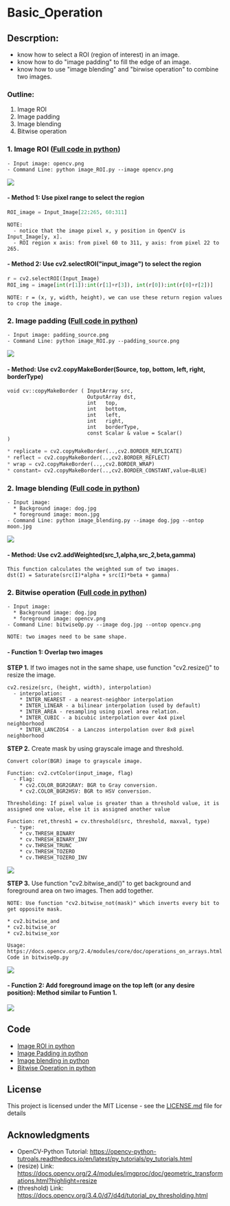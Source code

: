 # Basic_Operation

## Descrption:
- know how to select a ROI (region of interest) in an image.
- know how to do "image padding" to fill the edge of an image.
- know how to use "image blending" and "birwise operation" to combine two images.

### Outline:
1. Image ROI
2. Image padding
3. Image blending
4. Bitwise operation

### 1. Image ROI ([Full code in python](https://github.com/Hank-Tsou/Computer-Vision-OpenCV-Python/blob/master/tutorials/Core_Operation/image_ROI.py))
```
- Input image: opencv.png
- Command Line: python image_ROI.py --image opencv.png
```
![](README_IMG/ROI_result.png)

#### - Method 1: Use pixel range to select the region
```python
ROI_image = Input_Image[22:265, 60:311]
```
```
NOTE: 
  - notice that the image pixel x, y position in OpenCV is Input_Image[y, x].
  - ROI region x axis: from pixel 60 to 311, y axis: from pixel 22 to 265.
```
#### - Method 2: Use cv2.selectROI("input_image") to select the region
```python
r = cv2.selectROI(Input_Image)
ROI_img = image[int(r[1]):int(r[1]+r[3]), int(r[0]):int(r[0]+r[2])]
```
```
NOTE: r = (x, y, width, height), we can use these return region values to crop the image.
```

### 2. Image padding ([Full code in python](https://github.com/Hank-Tsou/Computer-Vision-OpenCV-Python/blob/master/tutorials/Core_Operation/image_padding.py))
```
- Input image: padding_source.png
- Command Line: python image_ROI.py --padding_source.png
```
![](README_IMG/image_padding.png)

#### - Method: Use cv2.copyMakeBorder(Source, top, bottom, left, right, borderType)
```
void cv::copyMakeBorder	( InputArray src,
                          OutputArray dst,
                          int 	top,
                          int 	bottom,
                          int 	left,
                          int 	right,
                          int 	borderType,
                          const Scalar & value = Scalar() 
)	
```
```python
* replicate = cv2.copyMakeBorder(..,cv2.BORDER_REPLICATE)
* reflect = cv2.copyMakeBorder(..,cv2.BORDER_REFLECT)
* wrap = cv2.copyMakeBorder(..,,cv2.BORDER_WRAP)
* constant= cv2.copyMakeBorder(..,cv2.BORDER_CONSTANT,value=BLUE)
```

### 2. Image blending ([Full code in python](https://github.com/Hank-Tsou/Computer-Vision-OpenCV-Python/blob/master/tutorials/Core_Operation/image_blending.py))
```
- Input image: 
  * Background image: dog.jpg
  * foreground image: moon.jpg
- Command Line: python image_blending.py --image dog.jpg --ontop moon.jpg
```
![](README_IMG/image_blending.png)

#### - Method: Use cv2.addWeighted(src_1,alpha,src_2,beta,gamma)
```
This function calculates the weighted sum of two images.
dst(I) = Saturate(src(I)*alpha + src(I)*beta + gamma)
```

### 2. Bitwise operation ([Full code in python](https://github.com/Hank-Tsou/Computer-Vision-OpenCV-Python/blob/master/tutorials/Core_Operation/bitwiseOp.py))
```
- Input image: 
  * Background image: dog.jpg
  * foreground image: opencv.png
- Command Line: bitwiseOp.py --image dog.jpg --ontop opencv.png
```
```
NOTE: two images need to be same shape.
```
#### - Function 1: Overlap two images
**STEP 1.** If two images not in the same shape, use function "cv2.resize()" to resize the image.
```
cv2.resize(src, (height, width), interpolation)
  - interpolation:
    * INTER_NEAREST - a nearest-neighbor interpolation
    * INTER_LINEAR - a bilinear interpolation (used by default)
    * INTER_AREA - resampling using pixel area relation. 
    * INTER_CUBIC - a bicubic interpolation over 4x4 pixel neighborhood
    * INTER_LANCZOS4 - a Lanczos interpolation over 8x8 pixel neighborhood
```
**STEP 2.** Create mask by using grayscale image and threshold. 
```
Convert color(BGR) image to grayscale image. 

Function: cv2.cvtColor(input_image, flag)
  - Flag:
    * cv2.COLOR_BGR2GRAY: BGR to Gray conversion. 
    * cv2.COLOR_BGR2HSV: BGR to HSV conversion.
```
```
Thresholding: If pixel value is greater than a threshold value, it is assigned one value, else it is assigned another value 

Function: ret,thresh1 = cv.threshold(src, threshold, maxval, type)
  - type:
    * cv.THRESH_BINARY
    * cv.THRESH_BINARY_INV
    * cv.THRESH_TRUNC
    * cv.THRESH_TOZERO
    * cv.THRESH_TOZERO_INV
```
![](README_IMG/threshold.png)

**STEP 3.** Use function "cv2.bitwise_and()" to get background and foreground area on two images. Then add together.
```
NOTE: Use function "cv2.bitwise_not(mask)" which inverts every bit to get opposite mask.
```
```
* cv2.bitwise_and
* cv2.bitwise_or
* cv2.bitwise_xor

Usage: https://docs.opencv.org/2.4/modules/core/doc/operations_on_arrays.html
Code in bitwiseOp.py
```
![](README_IMG/middle.jpg)

#### - Function 2: Add foreground image on the top left (or any desire position): Method similar to Funtion 1.
![](README_IMG/topleft.jpg)

## Code
- [Image ROI in python](https://github.com/Hank-Tsou/Computer-Vision-OpenCV-Python/blob/master/tutorials/Core_Operation/image_ROI.py)
- [Image Padding in python](https://github.com/Hank-Tsou/Computer-Vision-OpenCV-Python/blob/master/tutorials/Core_Operation/image_padding.py)
- [Image blending in python](https://github.com/Hank-Tsou/Computer-Vision-OpenCV-Python/blob/master/tutorials/Core_Operation/image_blending.py)
- [Bitwise Operation in python](https://github.com/Hank-Tsou/Computer-Vision-OpenCV-Python/blob/master/tutorials/Core_Operation/bitwiseOp.py)

## License

This project is licensed under the MIT License - see the [LICENSE.md](LICENSE.md) file for details

## Acknowledgments

* OpenCV-Python Tutorial: https://opencv-python-tutroals.readthedocs.io/en/latest/py_tutorials/py_tutorials.html
* (resize) Link: https://docs.opencv.org/2.4/modules/imgproc/doc/geometric_transformations.html?highlight=resize
* (threshold) Link: https://docs.opencv.org/3.4.0/d7/d4d/tutorial_py_thresholding.html
